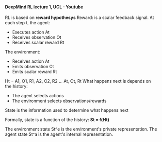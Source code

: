 #### DeepMind RL lecture 1, UCL - [Youtube](https://www.youtube.com/watch?v=2pWv7GOvuf0&list=PL7-jPKtc4r78-wCZcQn5IqyuWhBZ8fOxT&index=1)

RL is based on **reward hypothesys**
Reward: is a scalar feedback signal.
At each step t, the agent:

-   Executes action At
-   Receives observation Ot
-   Receives scalar reward Rt

The environment:

-   Receives action At
-   Emits observation Ot
-   Emits scalar reward Rt

Ht = A1, O1, R1, A2, O2, R2 ... At, Ot, Rt
What happens next is depends on the history:

-   The agent selects actions
-   The environment selects observations/rewards

State is the information used to determine what happens next

Formally, state is a function of the history:
**St = f(Ht)**

The environment state St^e is the environment's private representation.
The agent state St^a is the agent's internal representation.
